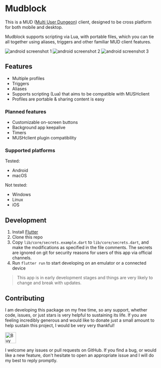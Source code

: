 # Mudblock

This is a MUD ([Multi User Dungeon](https://en.wikipedia.org/wiki/Multi-user_dungeon)) client,
designed to be cross platform for both mobile and desktop.

Mudblock supports scripting via Lua, with portable files, which you can tie all together using
aliases, triggers and other familiar MUD client features.

![android screenshot 1](/assets/images/docs/sc001.png)
![android screenshot 2](/assets/images/docs/sc002.png)
![android screenshot 3](/assets/images/docs/sc003.png)

## Features

- Multiple profiles
- Triggers
- Aliases
- Supports scripting (Lua) that aims to be compatible with MUSHclient
- Profiles are portable & sharing content is easy

### Planned features

- Customizable on-screen buttons
- Background app keepalive
- Timers
- MUSHclient plugin compatibility

### Supported platforms

Tested:

- Android
- macOS

Not tested:

- Windows
- Linux
- iOS

## Development

1. Install [Flutter](https://docs.flutter.dev/get-started/install)
1. Clone this repo
1. Copy `lib/core/secrets.example.dart` to `lib/core/secrets.dart`, and make the modifications as
   specified in the file comments. The secrets are ignored on git for security reasons for users of
   this app via official channels.
1. Run `flutter run` to start developing on an emulator or a connected device

> This app is in early development stages and things are very likely to change and break with
> updates.

## Contributing

I am developing this package on my free time, so any support, whether code, issues, or just stars is
very helpful to sustaining its life. If you are feeling incredibly generous and would like to donate
just a small amount to help sustain this project, I would be very very thankful!

<a href='https://ko-fi.com/casraf' target='_blank'>
  <img height='36' style='border:0px;height:36px;'
    src='https://cdn.ko-fi.com/cdn/kofi1.png?v=3'
    alt='Buy Me a Coffee at ko-fi.com' />
</a>

I welcome any issues or pull requests on GitHub. If you find a bug, or would like a new feature,
don't hesitate to open an appropriate issue and I will do my best to reply promptly.
